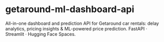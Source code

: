 # getaround-ml-dashboard-api
All-in-one dashboard and prediction API for Getaround car rentals: delay analytics, pricing insights &amp; ML-powered price prediction. FastAPI · Streamlit · Hugging Face Spaces.
